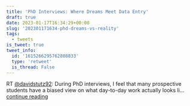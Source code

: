 ```yaml
---
title: 'PhD Interviews: Where Dreams Meet Data Entry'
draft: true
date: 2023-01-17T16:34:29+00:00
slug: '202301171634-phd-dreams-vs-reality'
tags:
  - tweets
is_tweet: true
tweet_info:
  id: '1615266295762808833'
  type: 'retweet'
  is_thread: False
---
```




RT [@davidstutz92](https://x.com/davidstutz92): During PhD interviews, I feel that many prospective students have a biased view on what day-to-day work actually looks li… [continue reading](https://x.com/sytelus/status/1615266295762808833)
